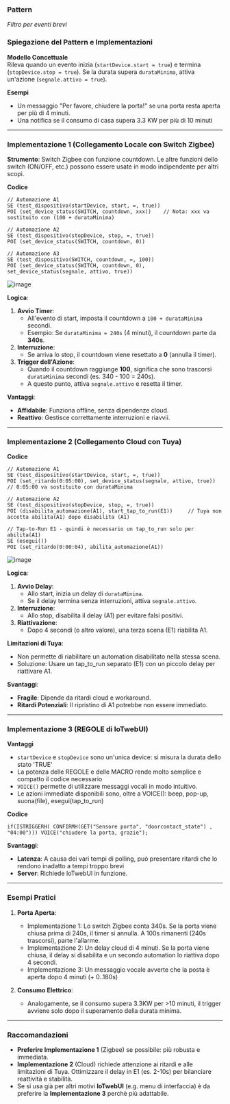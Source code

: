 ### Pattern 
_Filtro per eventi brevi_


### Spiegazione del Pattern e Implementazioni

**Modello Concettuale**  
Rileva quando un evento inizia (`startDevice.start = true`) e termina (`stopDevice.stop = true`). Se la durata supera `durataMinima`, attiva un'azione (`segnale.attivo = true`).

**Esempi**
*  Un messaggio "Per favore, chiudere la porta!" se una porta resta aperta per più di 4 minuti.
*  Una notifica se il consumo di casa supera 3.3 KW per più di 10 minuti

---
### Implementazione 1 (Collegamento Locale con Switch Zigbee)
**Strumento**: Switch Zigbee con funzione countdown. Le altre funzioni dello switch (ON/OFF, etc.) possono essere usate in modo indipendente per altri scopi.

**Codice**

```
// Automazione A1
SE (test_dispositivo(startDevice, start, =, true))
POI (set_device_status(SWITCH, countdown, xxx))    // Nota: xxx va sostituito con (100 + durataMinima) 

// Automazione A2
SE (test_dispositivo(stopDevice, stop, =, true))
POI (set_device_status(SWITCH, countdown, 0))

// Automazione A3
SE (test_dispositivo(SWITCH, countdown, =, 100))
POI (set_device_status(SWITCH, countdown, 0), set_device_status(segnale, attivo, true))
```

![image](https://github.com/user-attachments/assets/01601754-8221-4f5c-8bc4-b898c29951c4)

**Logica**:  
1. **Avvio Timer**:  
   - All'evento di start, imposta il countdown a `100 + durataMinima` secondi.  
   - Esempio: Se `durataMinima = 240s` (4 minuti), il countdown parte da **340s**.  
2. **Interruzione**:  
   - Se arriva lo stop, il countdown viene resettato a **0** (annulla il timer).  
3. **Trigger dell'Azione**:  
   - Quando il countdown raggiunge **100**, significa che sono trascorsi `durataMinima` secondi (es. 340 - 100 = 240s).  
   - A questo punto, attiva `segnale.attivo` e resetta il timer.

**Vantaggi**:  
- **Affidabile**: Funziona offline, senza dipendenze cloud.  
- **Reattivo**: Gestisce correttamente interruzioni e riavvii.

---

### Implementazione 2 (Collegamento Cloud con Tuya)

**Codice**

```
// Automazione A1
SE (test_dispositivo(startDevice, start, =, true))
POI (set_ritardo(0:05:00), set_device_status(segnale, attivo, true))  // 0:05:00 va sostituito con durataMinima 

// Automazione A2
SE (test_dispositivo(stopDevice, stop, =, true))
POI (disabilita_automazione(A1), start_tap_to_run(E1))     // Tuya non accetta abilita(A1) dopo disabilita (A1)

// Tap-to-Run E1 - quindi è necessario un tap_to_run solo per abilita(A1)
SE (esegui())
POI (set_ritardo(0:00:04), abilita_automazione(A1))  
```
![image](https://github.com/user-attachments/assets/1f718f2a-cab9-4448-8b72-db9b2cbfeafc)


**Logica**:  
1. **Avvio Delay**:  
   - Allo start, inizia un delay di `durataMinima`.  
   - Se il delay termina senza interruzioni, attiva `segnale.attivo`.  
2. **Interruzione**:  
   - Allo stop, disabilita il delay (A1) per evitare falsi positivi.  
3. **Riattivazione**:  
   - Dopo 4 secondi (o altro valore), una terza scena (E1) riabilita A1.  

**Limitazioni di Tuya**:  
- Non permette di riabilitare un automation disabilitato nella stessa scena.  
- Soluzione: Usare un tap_to_run separato (E1) con un piccolo delay per riattivare A1.

**Svantaggi**:  
- **Fragile**: Dipende da ritardi cloud e workaround.  
- **Ritardi Potenziali**: Il ripristino di A1 potrebbe non essere immediato.

---

### Implementazione 3 (REGOLE di IoTwebUI)

**Vantaggi**
* `startDevice` e `stopDevice` sono un'unica device: si misura la durata dello stato 'TRUE'
* La potenza delle REGOLE e delle MACRO rende molto semplice e compatto il codice necessario
* `VOICE()` permette di utilizzare messaggi vocali in modo intuitivo.
* Le azioni immediate disponibili sono, oltre a VOICE(): beep, pop-up, suona(file), esegui(tap_to_run)


**Codice**

```
if(ISTRIGGERH( CONFIRMH(GET("Sensore porta", "doorcontact_state") , "04:00"))) VOICE("chiudere la porta, grazie");
```
**Svantaggi**:  
- **Latenza**: A causa dei vari tempi di polling, può presentare ritardi che lo rendono inadatto a tempi troppo brevi  
- **Server**: Richiede IoTwebUI in funzione.

---
### Esempi Pratici
1. **Porta Aperta**:  
   - Implementazione 1: Lo switch Zigbee conta 340s. Se la porta viene chiusa prima di 240s, il timer si annulla. A 100s rimanenti (240s trascorsi), parte l'allarme.  
   - Implementazione 2: Un delay cloud di 4 minuti. Se la porta viene chiusa, il delay si disabilita e un secondo automation lo riattiva dopo 4 secondi.
   - Implementazione 3: Un messaggio vocale avverte che la posta è aperta dopo 4 minuti (+ 0..180s)
   

2. **Consumo Elettrico**:  
   - Analogamente, se il consumo supera 3.3KW per >10 minuti, il trigger avviene solo dopo il superamento della durata minima.

---

### Raccomandazioni
- **Preferire Implementazione 1** (Zigbee) se possibile: più robusta e immediata.  
- **Implementazione 2** (Cloud) richiede attenzione ai ritardi e alle limitazioni di Tuya. Ottimizzare il delay in E1 (es. 2-10s) per bilanciare reattività e stabilità.
- Se si usa già per altri motivi **IoTwebUI** (e.g. menu di interfaccia) è da preferire la **Implementazione 3** perchè più adattabile.
